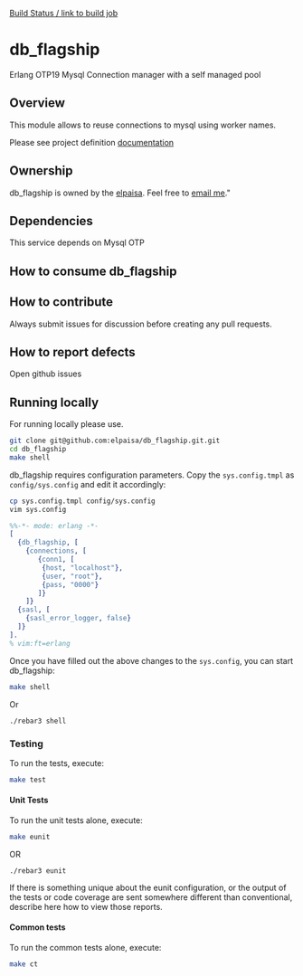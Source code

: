 [Build Status / link to build job](#)

# db_flagship

Erlang OTP19 Mysql Connection manager with a self managed pool

## Overview

This module allows to reuse connections to mysql using worker names.

Please see project definition [documentation][api-documentation]

## Ownership

db_flagship is owned by the [elpaisa][email]. Feel free to [email me][email]."

## Dependencies

This service depends on Mysql OTP


## How to consume db_flagship

## How to contribute

Always submit issues for discussion before creating any pull requests.

## How to report defects

Open github issues

## Running locally

For running locally please use.

```sh
git clone git@github.com:elpaisa/db_flagship.git.git
cd db_flagship
make shell
```

db_flagship requires configuration parameters. Copy the 
`sys.config.tmpl` as `config/sys.config` and edit it accordingly:

```sh
cp sys.config.tmpl config/sys.config
vim sys.config
```

```erlang
%%-*- mode: erlang -*-
[
  {db_flagship, [
    {connections, [
       {conn1, [
        {host, "localhost"},
        {user, "root"},
        {pass, "0000"}
       ]}
    ]}
  {sasl, [
    {sasl_error_logger, false}
  ]}
].
% vim:ft=erlang

```

Once you have filled out the above changes to the `sys.config`, you can start
db_flagship:

```sh
make shell
```

Or

```
./rebar3 shell
```

### Testing

To run the tests, execute:

```sh
make test
```

#### Unit Tests

To run the unit tests alone, execute:

```sh
make eunit
```

OR 

```
./rebar3 eunit
```


If there is something unique about the eunit configuration, or the output of the tests or code
coverage are sent somewhere different than conventional, describe here how to view those reports.

#### Common tests

To run the common tests alone, execute:

```sh
make ct
```

[design-doc]: #
[email]: mailto:clientes@desarrollowebmedellin.com
[api-documentation]: https://elpaisa.github.io/db_flagship/
[apidoc]: http://apidocjs.com

<!--- vim: sw=4 et ts=4 -->
